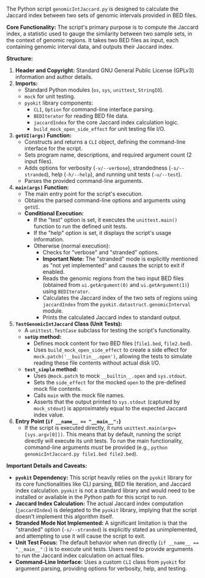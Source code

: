 The Python script `genomicIntJaccard.py` is designed to calculate the Jaccard index between two sets of genomic intervals provided in BED files.

**Core Functionality:**
The script's primary purpose is to compute the Jaccard index, a statistic used to gauge the similarity between two sample sets, in the context of genomic regions. It takes two BED files as input, each containing genomic interval data, and outputs their Jaccard index.

**Structure:**

1.  **Header and Copyright:** Standard GNU General Public License (GPLv3) information and author details.
2.  **Imports:**
    *   Standard Python modules (`os`, `sys`, `unittest`, `StringIO`).
    *   `mock` for unit testing.
    *   `pyokit` library components:
        *   `CLI`, `Option` for command-line interface parsing.
        *   `BEDIterator` for reading BED file data.
        *   `jaccardIndex` for the core Jaccard index calculation logic.
        *   `build_mock_open_side_effect` for unit testing file I/O.
3.  **`getUI(args)` Function:**
    *   Constructs and returns a `CLI` object, defining the command-line interface for the script.
    *   Sets program name, descriptions, and required argument count (2 input files).
    *   Adds options for verbosity (`-v/--verbose`), strandedness (`-s/--stranded`), help (`-h/--help`), and running unit tests (`-u/--test`).
    *   Parses the provided command-line arguments.
4.  **`main(args)` Function:**
    *   The main entry point for the script's execution.
    *   Obtains the parsed command-line options and arguments using `getUI`.
    *   **Conditional Execution:**
        *   If the "test" option is set, it executes the `unittest.main()` function to run the defined unit tests.
        *   If the "help" option is set, it displays the script's usage information.
        *   Otherwise (normal execution):
            *   Checks for "verbose" and "stranded" options.
            *   **Important Note:** The "stranded" mode is explicitly mentioned as "not yet implemented" and causes the script to exit if enabled.
            *   Reads the genomic regions from the two input BED files (obtained from `ui.getArgument(0)` and `ui.getArgument(1)`) using `BEDIterator`.
            *   Calculates the Jaccard index of the two sets of regions using `jaccardIndex` from the `pyokit.datastruct.genomicInterval` module.
            *   Prints the calculated Jaccard index to standard output.
5.  **`TestGenomicIntJaccard` Class (Unit Tests):**
    *   A `unittest.TestCase` subclass for testing the script's functionality.
    *   **`setUp` method:**
        *   Defines mock content for two BED files (`file1.bed`, `file2.bed`).
        *   Uses `build_mock_open_side_effect` to create a side effect for `mock.patch('__builtin__.open')`, allowing the tests to simulate reading these file contents without actual disk I/O.
    *   **`test_simple` method:**
        *   Uses `@mock.patch` to mock `__builtin__.open` and `sys.stdout`.
        *   Sets the `side_effect` for the mocked `open` to the pre-defined mock file contents.
        *   Calls `main` with the mock file names.
        *   Asserts that the output printed to `sys.stdout` (captured by `mock_stdout`) is approximately equal to the expected Jaccard index value.
6.  **Entry Point (`if __name__ == "__main__":`)**
    *   If the script is executed directly, it runs `unittest.main(argv=[sys.argv[0]])`. This means that by default, running the script directly will execute its unit tests. To run the main functionality, command-line arguments *must* be provided (e.g., `python genomicIntJaccard.py file1.bed file2.bed`).

**Important Details and Caveats:**

*   **`pyokit` Dependency:** This script heavily relies on the `pyokit` library for its core functionalities like CLI parsing, BED file iteration, and Jaccard index calculation. `pyokit` is not a standard library and would need to be installed or available in the Python path for this script to run.
*   **Jaccard Index Calculation:** The actual Jaccard index computation (`jaccardIndex`) is delegated to the `pyokit` library, implying that the script doesn't implement this algorithm itself.
*   **Stranded Mode Not Implemented:** A significant limitation is that the "stranded" option (`-s/--stranded`) is explicitly stated as unimplemented, and attempting to use it will cause the script to exit.
*   **Unit Test Focus:** The default behavior when run directly (`if __name__ == "__main__":`) is to execute unit tests. Users need to provide arguments to run the Jaccard index calculation on actual files.
*   **Command-Line Interface:** Uses a custom `CLI` class from `pyokit` for argument parsing, providing options for verbosity, help, and testing.